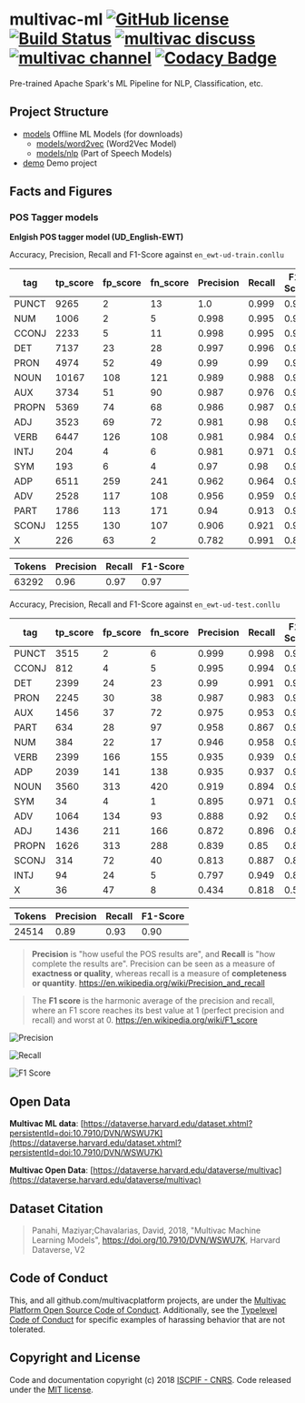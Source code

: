# multivac-ml [![GitHub license](https://img.shields.io/badge/license-MIT-blue.svg)](https://github.com/multivacplatform/multivac-ml/blob/master/LICENSE) [![Build Status](https://travis-ci.org/multivacplatform/multivac-ml.svg?branch=master)](https://travis-ci.org/multivacplatform/multivac-ml) [![multivac discuss](https://img.shields.io/badge/multivac-discuss-ff69b4.svg)](https://discourse.iscpif.fr/c/multivac) [![multivac channel](https://img.shields.io/badge/multivac-chat-ff69b4.svg)](https://chat.iscpif.fr/channel/multivac) [![Codacy Badge](https://api.codacy.com/project/badge/Grade/0df6364b08e84dadadf83e1bc902a58b)](https://app.codacy.com/app/maziyarpanahi/multivac-ml?utm_source=github.com&utm_medium=referral&utm_content=multivacplatform/multivac-ml&utm_campaign=Badge_Grade_Dashboard)
Pre-trained Apache Spark's ML Pipeline for NLP, Classification, etc.

## Project Structure
-   [models](models) Offline ML Models (for downloads)
    -   [models/word2vec](models/word2vec) (Word2Vec Model)
    -   [models/nlp](models/nlp) (Part of Speech Models)
-   [demo](demo) Demo project


## Facts and Figures
### POS Tagger models

**Enlgish POS tagger model (UD_English-EWT)**

Accuracy, Precision, Recall and F1-Score against `en_ewt-ud-train.conllu`

|tag  |tp_score|fp_score|fn_score|Precision         |Recall            |F1-Score          |
|-----|--------|--------|--------|------------------|------------------|------------------|
|PUNCT|9265    |2       |13      |1.0      |0.999 |0.999   |
|NUM  |1006    |2       |5       |0.998    |0.995 |0.996   |
|CCONJ|2233    |5       |11      |0.998    |0.995 |0.996   |
|DET  |7137    |23      |28      |0.997    |0.996 |0.996   |
|PRON |4974    |52      |49      |0.99     |0.99  |0.99    |
|NOUN |10167   |108     |121     |0.989    |0.988 |0.988   |
|AUX  |3734    |51      |90      |0.987    |0.976 |0.981   |
|PROPN|5369    |74      |68      |0.986    |0.987 |0.986   |
|ADJ  |3523    |69      |72      |0.981    |0.98  |0.98    |
|VERB |6447    |126     |108     |0.981    |0.984 |0.982   |
|INTJ |204     |4       |6       |0.981    |0.971 |0.976   |
|SYM  |193     |6       |4       |0.97     |0.98  |0.975   |
|ADP  |6511    |259     |241     |0.962    |0.964 |0.963   |
|ADV  |2528    |117     |108     |0.956    |0.959 |0.957   |
|PART |1786    |113     |171     |0.94     |0.913 |0.926   |
|SCONJ|1255    |130     |107     |0.906    |0.921 |0.913   |
|X    |226     |63      |2       |0.782    |0.991 |0.874   |


|Tokens |Precision  |Recall |F1-Score |
|-------|-----------|-------|---------|
| 63292 |0.96       |0.97   |0.97     |

Accuracy, Precision, Recall and F1-Score against `en_ewt-ud-test.conllu`

|tag  |tp_score|fp_score|fn_score|Precision          |Recall            |F1-Score          |
|-----|--------|--------|--------|-------------------|------------------|------------------|
|PUNCT|3515    |2       |6       |0.999    |0.998 |0.998   |
|CCONJ|812     |4       |5       |0.995    |0.994 |0.994   |
|DET  |2399    |24      |23      |0.99     |0.991 |0.99    |
|PRON |2245    |30      |38      |0.987    |0.983 |0.985   |
|AUX  |1456    |37      |72      |0.975    |0.953 |0.964   |
|PART |634     |28      |97      |0.958    |0.867 |0.91    |
|NUM  |384     |22      |17      |0.946    |0.958 |0.952   |
|VERB |2399    |166     |155     |0.935    |0.939 |0.937   |
|ADP  |2039    |141     |138     |0.935    |0.937 |0.936   |
|NOUN |3560    |313     |420     |0.919    |0.894 |0.906   |
|SYM  |34      |4       |1       |0.895    |0.971 |0.931   |
|ADV  |1064    |134     |93      |0.888    |0.92  |0.904   |
|ADJ  |1436    |211     |166     |0.872    |0.896 |0.884   |
|PROPN|1626    |313     |288     |0.839    |0.85  |0.844   |
|SCONJ|314     |72      |40      |0.813    |0.887 |0.848   |
|INTJ |94      |24      |5       |0.797    |0.949 |0.866   |
|X    |36      |47      |8       |0.434    |0.818 |0.567   |


|Tokens |Precision  |Recall |F1-Score |
|-------|-----------|-------|---------|
| 24514 |0.89       |0.93   |0.90     |



> **Precision** is "how useful the POS results are", and **Recall** is "how complete the results are". Precision can be seen as a measure of **exactness or quality**, whereas recall is a measure of **completeness or quantity**. https://en.wikipedia.org/wiki/Precision_and_recall

> The **F1 score** is the harmonic average of the precision and recall, where an F1 score reaches its best value at 1 (perfect precision and recall) and worst at 0. https://en.wikipedia.org/wiki/F1_score

![Precision](https://wikimedia.org/api/rest_v1/media/math/render/svg/26106935459abe7c266f7b1ebfa2a824b334c807)

![Recall](https://wikimedia.org/api/rest_v1/media/math/render/svg/4c233366865312bc99c832d1475e152c5074891b)

![F1 Score](https://wikimedia.org/api/rest_v1/media/math/render/svg/057ffc6b4fa80dc1c0e1f2f1f6b598c38cdd7c23)

## Open Data
**Multivac ML data**: [https://dataverse.harvard.edu/dataset.xhtml?persistentId=doi:10.7910/DVN/WSWU7K](https://dataverse.harvard.edu/dataset.xhtml?persistentId=doi:10.7910/DVN/WSWU7K)

**Multivac Open Data**: [https://dataverse.harvard.edu/dataverse/multivac](https://dataverse.harvard.edu/dataverse/multivac)

## Dataset Citation
> Panahi, Maziyar;Chavalarias, David, 2018, "Multivac Machine Learning Models", https://doi.org/10.7910/DVN/WSWU7K, Harvard Dataverse, V2

## Code of Conduct
This, and all github.com/multivacplatform projects, are under the [Multivac Platform Open Source Code of Conduct](https://github.com/multivacplatform/code-of-conduct/blob/master/code-of-conduct.md). Additionally, see the [Typelevel Code of Conduct](http://typelevel.org/conduct) for specific examples of harassing behavior that are not tolerated.

## Copyright and License
Code and documentation copyright (c) 2018 [ISCPIF - CNRS](http://iscpif.fr). Code released under the [MIT license](https://github.com/multivacplatform/multivac-ml/blob/master/LICENSE).
